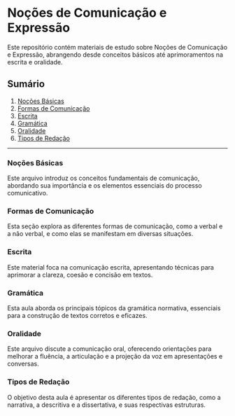 # Noções de Comunicação e Expressão

Este repositório contém materiais de estudo sobre Noções de Comunicação e Expressão, abrangendo desde conceitos básicos até aprimoramentos na escrita e oralidade.

## Sumário

1.  [Noções Básicas](https://github.com/allan-rcos/engenharia-de-software/tree/master/02__fundamentos_de_sistemas/02__nce__nocoes_de_comunicacao_e_expressao/01__nocoes_basicas.md)
2.  [Formas de Comunicação](https://github.com/allan-rcos/engenharia-de-software/tree/master/02__fundamentos_de_sistemas/02__nce__nocoes_de_comunicacao_e_expressao/02__formas_de_comunicacao.md)
3.  [Escrita](https://github.com/allan-rcos/engenharia-de-software/tree/master/02__fundamentos_de_sistemas/02__nce__nocoes_de_comunicacao_e_expressao/03__escrita.md)
4.  [Gramática](https://github.com/allan-rcos/engenharia-de-software/tree/master/02__fundamentos_de_sistemas/02__nce__nocoes_de_comunicacao_e_expressao/04__gramatica.md)
5.  [Oralidade](https://github.com/allan-rcos/engenharia-de-software/tree/master/02__fundamentos_de_sistemas/02__nce__nocoes_de_comunicacao_e_expressao/05__oralidade.md)
6.  [Tipos de Redação](https://github.com/allan-rcos/engenharia-de-software/tree/master/02__fundamentos_de_sistemas/02__nce__nocoes_de_comunicacao_e_expressao/06__tipos_de_redacao.md)

-----

### Noções Básicas

Este arquivo introduz os conceitos fundamentais de comunicação, abordando sua importância e os elementos essenciais do processo comunicativo.

### Formas de Comunicação

Esta seção explora as diferentes formas de comunicação, como a verbal e a não verbal, e como elas se manifestam em diversas situações.

### Escrita

Este material foca na comunicação escrita, apresentando técnicas para aprimorar a clareza, coesão e concisão em textos.

### Gramática

Esta aula aborda os principais tópicos da gramática normativa, essenciais para a construção de textos corretos e eficazes.

### Oralidade

Este arquivo discute a comunicação oral, oferecendo orientações para melhorar a fluência, a articulação e a projeção da voz em apresentações e conversas.

### Tipos de Redação

O objetivo desta aula é apresentar os diferentes tipos de redação, como a narrativa, a descritiva e a dissertativa, e suas respectivas estruturas.